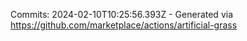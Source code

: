 Commits: 2024-02-10T10:25:56.393Z - Generated via https://github.com/marketplace/actions/artificial-grass
<br>
